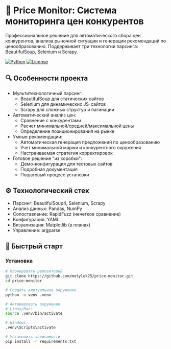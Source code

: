 # 🚀 Price Monitor: Система мониторинга цен конкурентов

Профессиональное решение для автоматического сбора цен конкурентов, анализа рыночной ситуации и генерации рекомендаций по ценообразованию. Поддерживает три технологии парсинга: BeautifulSoup, Selenium и Scrapy.

[![Python](https://img.shields.io/badge/Python-3.10%2B-blue?logo=python)](https://python.org)
[![License](https://img.shields.io/badge/License-MIT-green)](LICENSE)

## 🔍 Особенности проекта

- Мультитехнологичный парсинг:
  - BeautifulSoup для статических сайтов
  - Selenium для динамических JS-сайтов
  - Scrapy для сложных структур и пагинации
- Автоматический анализ цен:
  - Сравнение с конкурентами
  - Расчет минимальной/средней/максимальной цены
  - Определение позиционирования на рынке
- Умные рекомендации:
  - Автоматическая генерация предложений по ценообразованию
  - Учет минимальной маржи и конкурентного окружения
  - Настраиваемая стратегия корректировок
- Готовое решение "из коробки":
  - Демо-конфигурация для тестовых сайтов
  - Подробная документация
  - Пошаговый процесс установки

## ⚙️ Технологический стек

- Парсинг: BeautifulSoup4, Selenium, Scrapy
- Анализ данных: Pandas, NumPy
- Сопоставление: RapidFuzz (нечеткое сравнение)
- Конфигурация: YAML
- Визуализация: Matplotlib (в планах)
- Управление: argparse

## 🚀 Быстрый старт

### Установка
```bash
# Клонировать репозиторий
git clone https://github.com/motylek25/price-monitor.git
cd price-monitor

# Создать виртуальное окружение
python -m venv .venv

# Активировать окружение
# Linux/Mac:
source .venv/bin/activate

# Windows:
.venv\Scripts\activate

# Установить зависимости
pip install -r requirements.txt
